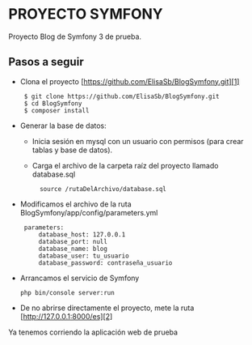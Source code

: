 PROYECTO SYMFONY
========================

Proyecto Blog de Symfony 3 de prueba.

Pasos a seguir
--------------

 * Clona el proyecto [https://github.com/ElisaSb/BlogSymfony.git][1]
    
        $ git clone https://github.com/ElisaSb/BlogSymfony.git
        $ cd BlogSymfony
        $ composer install
        
 * Generar la base de datos:
 
    * Inicia sesión en mysql con un usuario con permisos (para crear tablas y base de datos).
    * Carga el archivo de la carpeta raíz del proyecto llamado database.sql
    
            source /rutaDelArchivo/database.sql
            
 * Modificamos el archivo de la ruta BlogSymfony/app/config/parameters.yml
 
        parameters:
            database_host: 127.0.0.1
            database_port: null
            database_name: blog
            database_user: tu_usuario
            database_password: contraseña_usuario
            
  * Arrancamos el servicio de Symfony
  
        php bin/console server:run
        
  * De no abrirse directamente el proyecto, mete la ruta [http://127.0.0.1:8000/es][2]

Ya tenemos corriendo la aplicación web de prueba

[1]:  https://github.com/ElisaSb/BlogSymfony.git
[2]:  http://127.0.0.1:8000/es